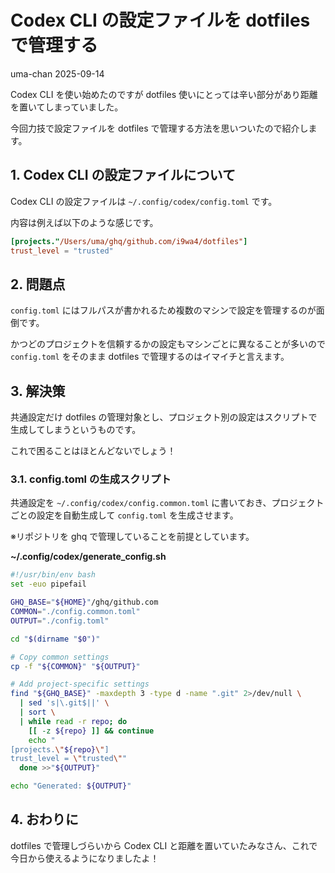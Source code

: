 # Codex CLI の設定ファイルを dotfiles で管理する
uma-chan
2025-09-14

Codex CLI を使い始めたのですが dotfiles
使いにとっては辛い部分があり距離を置いてしまっていました。

今回力技で設定ファイルを dotfiles
で管理する方法を思いついたので紹介します。

## 1. Codex CLI の設定ファイルについて

Codex CLI の設定ファイルは `~/.config/codex/config.toml` です。

内容は例えば以下のような感じです。

``` toml
[projects."/Users/uma/ghq/github.com/i9wa4/dotfiles"]
trust_level = "trusted"
```

## 2. 問題点

`config.toml`
にはフルパスが書かれるため複数のマシンで設定を管理するのが面倒です。

かつどのプロジェクトを信頼するかの設定もマシンごとに異なることが多いので
`config.toml` をそのまま dotfiles で管理するのはイマイチと言えます。

## 3. 解決策

共通設定だけ dotfiles
の管理対象とし、プロジェクト別の設定はスクリプトで生成してしまうというものです。

これで困ることはほとんどないでしょう！

### 3.1. config.toml の生成スクリプト

共通設定を `~/.config/codex/config.common.toml`
に書いておき、プロジェクトごとの設定を自動生成して `config.toml`
を生成させます。

※リポジトリを ghq で管理していることを前提としています。

<div class="code-with-filename">

**~/.config/codex/generate_config.sh**

``` sh
#!/usr/bin/env bash
set -euo pipefail

GHQ_BASE="${HOME}"/ghq/github.com
COMMON="./config.common.toml"
OUTPUT="./config.toml"

cd "$(dirname "$0")"

# Copy common settings
cp -f "${COMMON}" "${OUTPUT}"

# Add project-specific settings
find "${GHQ_BASE}" -maxdepth 3 -type d -name ".git" 2>/dev/null \
  | sed 's|\.git$||' \
  | sort \
  | while read -r repo; do
    [[ -z ${repo} ]] && continue
    echo "
[projects.\"${repo}\"]
trust_level = \"trusted\""
  done >>"${OUTPUT}"

echo "Generated: ${OUTPUT}"
```

</div>

## 4. おわりに

dotfiles で管理しづらいから Codex CLI
と距離を置いていたみなさん、これで今日から使えるようになりましたよ！
